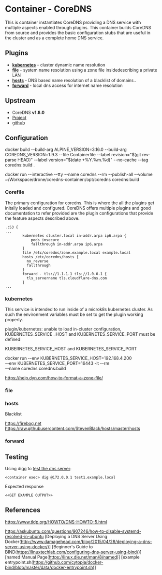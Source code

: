 # Container - CoreDNS

This is container instantiates CoreDNS providing a DNS service with multiple aspects enabled through plugins. 
This container builds CoreDNS from source and provides the basic configuration stubs that are useful in the 
cluster and as a complete home DNS service.

## Plugins

- **[kubernetes](https://coredns.io/plugins/kubernetes/)** - cluster dynamic name resolution
- **[file](https://coredns.io/plugins/file/)** - system name resolution using a zone file insidedescribing a private LAN
- **[hosts](https://coredns.io/plugins/hosts/)** - DNS based name resolution of a blacklist of domains..
- **[forward](https://coredns.io/plugins/forward/)** - local dns access for internet name resolution 

## Upstream

* CoreDNS **v1.8.0**
 * [Project](https://coredns.io)
 * [github](https://github.com/coredns/coredns)

## Configuration

docker build --build-arg ALPINE_VERSION=3.16.0 --build-arg COREDNS_VERSION=1.9.3 --file Containerfile --label revision="$(git rev-parse HEAD)" --label version="$(date +%Y.%m.%d)" --no-cache --tag coredns:build .

docker run --interactive --tty --name coredns --rm --publish-all --volume ~/Workspace/drone/coredns-container:/opt/coredns coredns:build 

### Corefile

The primary configuration for coredns. This is where the all the plugins get initally loaded and 
configured. CoreDNS offers multiple plugins and good documentation to refer provided are the plugin 
configurations that provide the feature aspects described above.

```
.:53 {
...
        kubernetes cluster.local in-addr.arpa ip6.arpa {
            pods insecure
            fallthrough in-addr.arpa ip6.arpa
        }
        file /etc/coredns/zone.example.local example.local
        hosts /etc/coredns/hosts {
          no_reverse
          fallthrough
        }
        forward . tls://1.1.1.1 tls://1.0.0.1 {
          tls_servername tls.cloudflare-dns.com
        }
...
```

### kubernetes

This service is intended to run inside of a microk8s kubernetes cluster. As such the 
environment variables must be set to get the plugin working properly. 

plugin/kubernetes: unable to load in-cluster configuration, KUBERNETES_SERVICE
_HOST and KUBERNETES_SERVICE_PORT must be defined

KUBERNETES_SERVICE_HOST and KUBERNETES_SERVICE_PORT

docker run --env KUBERNETES_SERVICE_HOST=192.168.4.200 \
           --env KUBERNETES_SERVICE_PORT=16443 -it --rm \
           --name coredns coredns:build

https://help.dyn.com/how-to-format-a-zone-file/
 
### file

### hosts

Blacklist

https://firebog.net
https://raw.githubusercontent.com/StevenBlack/hosts/master/hosts

### forward

## Testing

Using digg to [test the dns server](https://www.a2hosting.com/kb/getting-started-guide/internet-and-networking/troubleshooting-dns-with-dig-and-nslookup):

```
<container exec> dig @172.0.0.1 test1.example.local
```
Expected response

```
<<GET EXAMPLE OUTPUT>>
```

## References

https://www.tldp.org/HOWTO/DNS-HOWTO-5.html

https://askubuntu.com/questions/907246/how-to-disable-systemd-resolved-in-ubuntu
[Deploying a DNS Server Using Docker(http://www.damagehead.com/blog/2015/04/28/deploying-a-dns-server-using-docker/)]
[Beginner's Guide to BIND(https://linuxtechlab.com/configuring-dns-server-using-bind/)]
[named Manual Page(https://linux.die.net/man/8/named)]
[example entrypoint.sh(https://github.com/cytopia/docker-bind/blob/master/data/docker-entrypoint.sh)]

